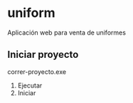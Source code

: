 # uniform
Aplicación web para venta de uniformes
## Iniciar proyecto
correr-proyecto.exe
1. Ejecutar
2. Iniciar
